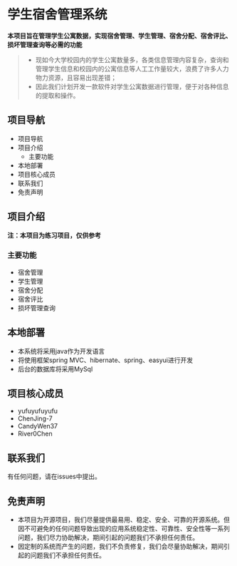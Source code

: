# 学生宿舍管理系统
**本项目旨在管理学生公寓数据，实现宿舍管理、学生管理、宿舍分配、宿舍评比、损坏管理查询等必需的功能**  
> + 现如今大学校园内的学生公寓数量多，各类信息管理内容复杂，查询和管理学生信息和校园内的公寓信息等人工工作量较大，浪费了许多人力物力资源，且容易出现差错；
> + 因此我们计划开发一款软件对学生公寓数据进行管理，便于对各种信息的提取和操作。

## 项目导航
+ 项目导航
+ 项目介绍
    + 主要功能
+ 本地部署
+ 项目核心成员
+ 联系我们
+ 免责声明

## 项目介绍
**注：本项目为练习项目，仅供参考**
### 主要功能
+ 宿舍管理
+ 学生管理
+ 宿舍分配
+ 宿舍评比
+ 损坏管理查询

## 本地部署
+ 本系统将采用java作为开发语言
+ 将使用框架spring MVC、hibernate、spring、easyui进行开发
+ 后台的数据库将采用MySql

## 项目核心成员
+ yufuyufuyufu
+ ChenJing-7
+ CandyWen37
+ River0Chen
## 联系我们
有任何问题，请在issues中提出。

## 免责声明
+ 本项目为开源项目，我们尽量提供最易用、稳定、安全、可靠的开源系统。但因不可避免的任何问题导致出现的应用系统稳定性、可靠性、安全性等一系列问题，我们尽力协助解决，期间引起的问题我们不承担任何责任。
+ 因定制的系统而产生的问题，我们不负责修复，我们会尽量协助解决，期间引起的问题我们不承担任何责任。


